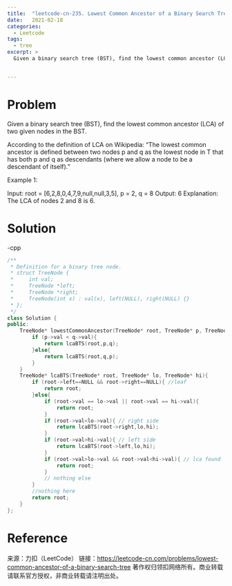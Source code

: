 ```yaml
---
title:  "leetcode-cn-235. Lowest Common Ancestor of a Binary Search Tree"
date:   2021-02-18
categories: 
  - Leetcode
tags:
  - tree
excerpt: >
  Given a binary search tree (BST), find the lowest common ancestor (LCA) of two given nodes in the BST.


---
```


# Problem
Given a binary search tree (BST), find the lowest common ancestor (LCA) of two given nodes in the BST.

According to the definition of LCA on Wikipedia: “The lowest common ancestor is defined between two nodes p and q as the lowest node in T that has both p and q as descendants (where we allow a node to be a descendant of itself).”
 

  Example 1:


  Input: root = [6,2,8,0,4,7,9,null,null,3,5], p = 2, q = 8
  Output: 6
  Explanation: The LCA of nodes 2 and 8 is 6.


# Solution

-cpp

```cpp
/**
 * Definition for a binary tree node.
 * struct TreeNode {
 *     int val;
 *     TreeNode *left;
 *     TreeNode *right;
 *     TreeNode(int x) : val(x), left(NULL), right(NULL) {}
 * };
 */
class Solution {
public:
    TreeNode* lowestCommonAncestor(TreeNode* root, TreeNode* p, TreeNode* q) {
        if (p->val < q->val){
            return lcaBTS(root,p,q);
        }else{
            return lcaBTS(root,q,p);
        }
    }
    TreeNode* lcaBTS(TreeNode* root, TreeNode* lo, TreeNode* hi){
        if (root->left==NULL && root->right==NULL){ //leaf
            return root;
        }else{
            if (root->val == lo->val || root->val == hi->val){ 
                return root;
            }
            if (root->val<lo->val){ // right side
                return lcaBTS(root->right,lo,hi);
            }
            if (root->val>hi->val){ // left side
                return lcaBTS(root->left,lo,hi);
            }
            if (root->val>lo->val && root->val<hi->val){ // lca found
                return root;
            }
            // nothing else
        }
        //nothing here
        return root;
    }
};
```

# Reference

  来源：力扣（LeetCode）
  链接：https://leetcode-cn.com/problems/lowest-common-ancestor-of-a-binary-search-tree
  著作权归领扣网络所有。商业转载请联系官方授权，非商业转载请注明出处。
